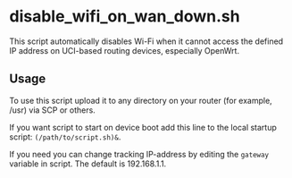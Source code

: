# disable_wifi_on_wan_down.sh

This script automatically disables Wi-Fi when it cannot access the defined IP address on UCI-based routing devices,
especially OpenWrt.

## Usage

To use this script upload it to any directory on your router (for example, /usr) via SCP or others.

If you want script to start on device boot add this line to the local startup script: `(/path/to/script.sh)&`.

If you need you can change tracking IP-address by editing the `gateway` variable in script. The default is 192.168.1.1. 